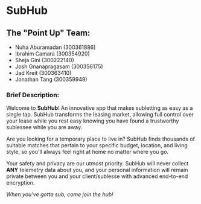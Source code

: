 # SubHub

## The "Point Up" Team: 
- Nuha Aburamadan (300361886)
- Ibrahim Camara (300354920)
- Sheja Gini (300222140)
- Josh Gnanapragasam (300356175)
- Jad Kreit (300363410)
- Jonathan Tang (300359949)

### Brief Description:

Welcome to **SubHub**! An innovative app that makes subletting as easy as a single tap. SubHub transforms the leasing market, allowing full control over your lease while you rest easy knowing you have found a trustworthy sublessee while you are away. 

Are you looking for a temporary place to live in? SubHub finds thousands of suitable matches that pertain to your specific budget, location, and living style, so you'll always feel right at home no matter where you go. 

Your safety and privacy are our utmost priority. SubHub will never collect **ANY** telemetry data about you, and your personal information will remain private between you and your client/sublesse with advanced end-to-end encryption.

*When you've gotta sub, come join the hub!*
